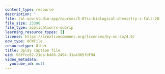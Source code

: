 ```yaml
---
content_type: resource
description: ''
file: /ol-ocw-studio-app/courses/5-07sc-biological-chemistry-i-fall-2013/98ffcc6221dab466249431a4365fdf94_BY__sHZYi7Q.srt
file_size: 23396
file_type: application/x-subrip
learning_resource_types: []
license: https://creativecommons.org/licenses/by-nc-sa/4.0/
ocw_type: OCWFile
resourcetype: Other
title: 3play caption file
uid: 98ffcc62-21da-b466-2494-31a4365fdf94
video_metadata:
  youtube_id: null
---
```

